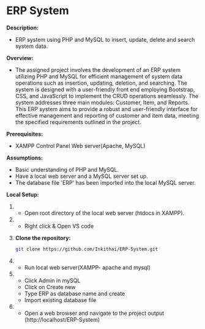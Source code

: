 # ERP System

**Description:**

* ERP system using PHP and MySQL to insert, update, delete and search system data.

**Overview:**
* The assigned project involves the development of an ERP system utilizing PHP and MySQL for efficient management of system data operations such as insertion, updating, deletion, and searching. The system is designed with a user-friendly front end employing Bootstrap, CSS, and JavaScript to implement the CRUD operations seamlessly. The system addresses three main modules: Customer, Item, and Reports.
This ERP system aims to provide a robust and user-friendly interface for effective management and reporting of customer and item data, meeting the specified requirements outlined in the project.

**Prerequisites:**

* XAMPP Control Panel
   Web server(Apache, MySQL)

**Assumptions:**

* Basic understanding of PHP and MySQL.
* Have a local web server and a MySQL server set up.
* The database file 'ERP' has been imported into the local MySQL server.

**Local Setup:**

1. * Open root directory of the local web server (htdocs in XAMPP).

2. * Right click & Open VS code

3. **Clone the repository:**
   ```bash
   git clone https://github.com/Inkithai/ERP-System.git    

4. * Run local web server(XAMPP- apache and mysql)

5. * Click Admin in mySQL
   * Click on Create new
   * Type ERP as database name and create
   * Import existing database file

6. * Open a web browser and navigate to the project output (http://localhost/ERP-System)
